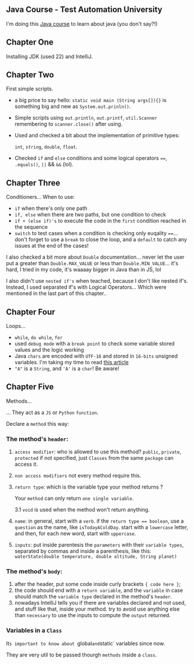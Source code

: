 ## Java Course - Test Automation University

I'm doing this [Java course](https://testautomationu.applitools.com/java-programming-course/) to learn about java (you don't say?!)

## Chapter One

Installing JDK (used 22) and IntelliJ.

## Chapter Two

First simple scripts.

- a big price to say hello: `static void main (String args[]){}` is something big and new as `System.out.prinln()`.
- Simple scripts using `out.println`, `out.printf`, `util.Scanner`
  remembering to `scanner.close()` after using.

- Used and checked a bit about the implementation of primitive types:

  `int`, `string`, `double`, `float`.

- Checked `if` and `else` conditions and some logical operators
  `==`, `.equals()`, `||` && `&&` (lol).

## Chapter Three
Conditioners... When to use:
- `if` when there's only one path
- `if, else` when there are two paths, but one condition to check
- `if + (else if)'s` to execute the code in the `first` condition reached in the sequence
- `switch` to test cases when a condition is checking only euqality `==`... don't forget to use a `break` to close the loop, and a `default` to catch any issues at the end of the cases!

I also checked a bit more about `Double` documentation... never let the user put a  greater than `Double.MAX_VALUE` or less than `Double.MIN_VALUE`... it's hard, I tried in my code, it's waaaay bigger in Java than in JS, lol

I also didn't use `nested if's` when teached, because I don't like nested if's. Instead, I used separated if's with Logical Operators...
Which were mentioned in the last part of this chapter..

## Chapter Four
Loops...
- `while`, `do while`, `for`
- used `debug mode` with a `break point` to check some variable stored values and the logic working
- Java `chars` are encoded with `UTF-16` and stored in `16-bits` unsigned variables.
  I'm taking my time to read [this article](https://www.baeldung.com/java-char-encoding)
- `"A"` is a `String`, and `'A'` is a `char`! Be aware!

## Chapter Five
Methods... 

... They act as a `JS` or `Python` `function`.

Declare a `method` this way:

### The method's `header`:
1. `access modifier`: who is allowed to use this method? `public`, `private`, `protected` 
   if not specified, just `Classes` from the same `package` can access it.

2. `non access modifiers` not every method require this.
3. `return type`: which is the variable type your method returns ?
     
   Your `method` can only return `one single variable`.

    3.1  `void` is used when the method won't return anything.


4. `name`: in general, start with a `verb`. if the `return type == boolean`, use a `question` as the name, like `isTodayAColdDay`.
start with a `lowercase` letter, and then, for each new word, start with `uppercase`.
5. `inputs`: put inside parentesis the `parameters` with their `variable types`, separated by commas and inside a parenthesis, like this: `waterState(double temperature, double altitude, String planet)`

### The method's `body`:
1. after the header, put some code inside curly brackets `{ code here }`;
2. the code should end with a `return variable`, and the `variable` in case should match the `variable type` declared in the method's `header`.
3. nowadays IntelliJ tells you if there are variables declared and not used, and stuff like that, inside your method.
   try to avoid use anything else than `necessary` to use the inputs to compute the `output` returned.

### Variables in a `Class`
It`s important to know about `global` and `static` variables since now.

They are very util to be passed thourgh `methods` inside a `class`.


